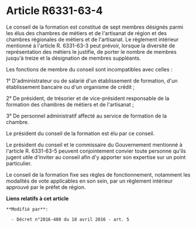 # Article R6331-63-4

Le conseil de la formation est constitué de sept membres désignés parmi les élus des chambres de métiers et de l'artisanat de
région et des chambres régionales de métiers et de l'artisanat. Le règlement intérieur mentionné à l'article R. 6331-63-3
peut prévoir, lorsque la diversité de représentation des métiers le justifie, de porter le nombre de membres jusqu'à treize
et la désignation de membres suppléants.  

Les fonctions de membre du conseil sont incompatibles avec celles : 

1° D'administrateur ou de salarié d'un établissement de formation, d'un établissement bancaire ou d'un organisme de crédit ; 

2° De président, de trésorier et de vice-président responsable de la formation des chambres de métiers et de l'artisanat ; 

3° De personnel administratif affecté au service de formation de la chambre. 

Le président du conseil de la formation est élu par ce conseil. 

Le président du conseil et le commissaire du Gouvernement mentionné à l'article R. 6331-63-5 peuvent conjointement convier
toute personne qu'ils jugent utile d'inviter au conseil afin d'y apporter son expertise sur un point particulier. 

Le conseil de la formation fixe ses règles de fonctionnement, notamment les modalités de vote applicables en son sein, par un
règlement intérieur approuvé par le préfet de région.

**Liens relatifs à cet article**

	**Modifié par**:

	  - Décret n°2016-480 du 18 avril 2016 - art. 5
